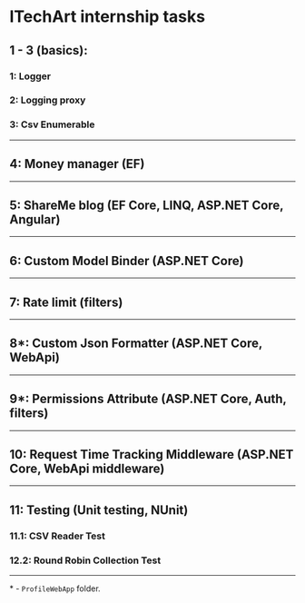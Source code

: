 # ITechArt internship tasks #

## 1 - 3 (basics):
### 1: Logger
### 2: Logging proxy
### 3: Csv Enumerable

---

## 4: Money manager (EF)

---

## 5: ShareMe blog (EF Core, LINQ, ASP.NET Core, Angular)

---

## 6: Custom Model Binder (ASP.NET Core)

---

## 7: Rate limit (filters)

---

## 8*: Custom Json Formatter (ASP.NET Core, WebApi)

---

## 9*: Permissions Attribute (ASP.NET Core, Auth, filters) ##

---

## 10: Request Time Tracking Middleware (ASP.NET Core, WebApi middleware) ##

---

## 11: Testing (Unit testing, NUnit)
### 11.1: CSV Reader Test
### 12.2: Round Robin Collection Test

---

\* - `ProfileWebApp` folder.